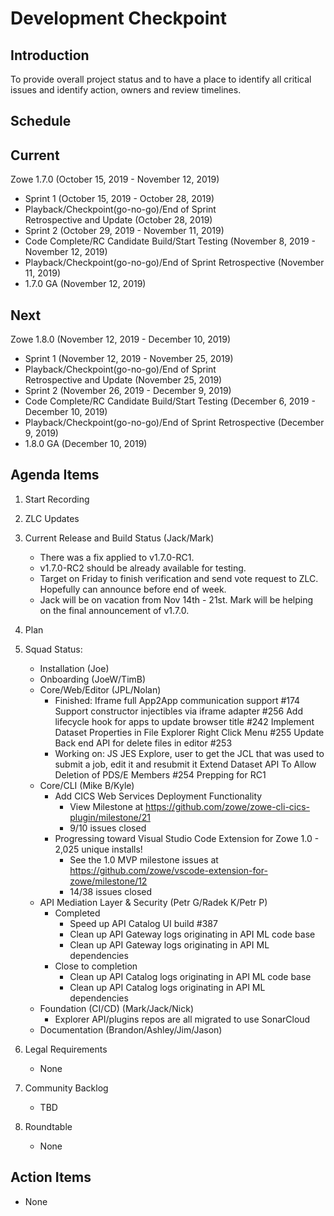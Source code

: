 # Development Checkpoint

Introduction
------------
To provide overall project status and to have a place to identify all critical issues and identify action, owners and review timelines.

Schedule
--------

Current
-------
Zowe 1.7.0 (October 15, 2019 - November 12, 2019)
- Sprint 1 (October 15, 2019 - October 28, 2019)
- Playback/Checkpoint(go-no-go)/End of Sprint Retrospective and Update (October 28, 2019)
- Sprint 2 (October 29, 2019 - November 11, 2019)
- Code Complete/RC Candidate Build/Start Testing (November 8, 2019 - November 12, 2019)
- Playback/Checkpoint(go-no-go)/End of Sprint Retrospective (November 11, 2019)
- 1.7.0 GA (November 12, 2019)

Next
----
Zowe 1.8.0 (November 12, 2019 - December 10, 2019)
- Sprint 1 (November 12, 2019 - November 25, 2019)
- Playback/Checkpoint(go-no-go)/End of Sprint Retrospective and Update (November 25, 2019)
- Sprint 2 (November 26, 2019 - December 9, 2019)
- Code Complete/RC Candidate Build/Start Testing (December 6, 2019 - December 10, 2019)
- Playback/Checkpoint(go-no-go)/End of Sprint Retrospective (December 9, 2019)
- 1.8.0 GA (December 10, 2019)

Agenda Items
------------
1. Start Recording
2. ZLC Updates
3. Current Release and Build Status (Jack/Mark)
    - There was a fix applied to v1.7.0-RC1.
    - v1.7.0-RC2 should be already available for testing.
    - Target on Friday to finish verification and send vote request to ZLC. Hopefully can announce before end of week.
    - Jack will be on vacation from Nov 14th - 21st. Mark will be helping on the final announcement of v1.7.0.
4. Plan
5. Squad Status:
    - Installation (Joe)
    - Onboarding (JoeW/TimB)
    - Core/Web/Editor (JPL/Nolan)
        - Finished:
            Iframe full App2App communication support #174
            Support constructor injectibles via iframe adapter #256
            Add lifecycle hook for apps to update browser title #242
            Implement Dataset Properties in File Explorer Right Click Menu #255
            Update Back end API for delete files in editor #253
      - Working on:
            JS JES Explore, user to get the JCL that was used to submit a job, edit it and resubmit it
            Extend Dataset API To Allow Deletion of PDS/E Members #254
            Prepping for RC1
    - Core/CLI (Mike B/Kyle)
        - Add CICS Web Services Deployment Functionality
            - View Milestone at https://github.com/zowe/zowe-cli-cics-plugin/milestone/21
            - 9/10 issues closed
        - Progressing toward Visual Studio Code Extension for Zowe 1.0 - 2,025 unique installs!
            - See the 1.0 MVP milestone issues at https://github.com/zowe/vscode-extension-for-zowe/milestone/12
            - 14/38 issues closed
    - API Mediation Layer & Security (Petr G/Radek K/Petr P)
      - Completed
        - Speed up API Catalog UI build #387
        - Clean up API Gateway logs originating in API ML code base
        - Clean up API Gateway logs originating in API ML dependencies
      - Close to completion
        - Clean up API Catalog logs originating in API ML code base
        - Clean up API Catalog logs originating in API ML dependencies
    - Foundation (CI/CD) (Mark/Jack/Nick)
        - Explorer API/plugins repos are all migrated to use SonarCloud
    - Documentation (Brandon/Ashley/Jim/Jason)

6. Legal Requirements
    - None

7. Community Backlog
    - TBD
8. Roundtable
    - None

Action Items
------------
- None
